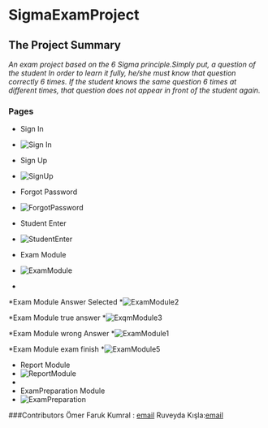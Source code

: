 # SigmaExamProject
## The Project Summary
*An exam project based on the 6 Sigma principle.Simply put, a question of the student
In order to learn it fully, he/she must know that question correctly 6 times.
If the student knows the same question 6 times at different times, that question does not appear in front of the student again.*

### Pages
* Sign In
* ![Sign In](https://user-images.githubusercontent.com/74492072/169149593-aade6e50-426e-4d65-b73a-9e07b526f9a9.jpeg)

* Sign Up
* ![SignUp](https://user-images.githubusercontent.com/74492072/169149645-f7c8bc6b-9c59-46ff-ae58-37be39ff8710.jpeg)

* Forgot Password
* ![ForgotPassword](https://user-images.githubusercontent.com/74492072/169149708-b2d73c06-6501-49af-9ecc-aedd5b5152d2.jpeg)

* Student Enter 
* ![StudentEnter](https://user-images.githubusercontent.com/74492072/169149751-5d469574-4965-4b60-a2d2-dfc618091691.jpeg)

* Exam Module
* ![ExamModule](https://user-images.githubusercontent.com/74492072/169149793-a89d2f31-aea6-43c7-ac48-f38e57d685ea.jpeg)
* 
*Exam Module Answer Selected
*![ExamModule2](https://user-images.githubusercontent.com/74492072/169149889-a8079ced-c5b0-42db-90c6-e19f9a084056.jpeg)

*Exam Module true answer
*![ExqmModule3](https://user-images.githubusercontent.com/74492072/169149966-8ebd2af5-f7bb-465e-a198-3ad7f53beec5.jpeg)

*Exam Module wrong Answer
*![ExamModule1](https://user-images.githubusercontent.com/74492072/169150040-0bf90121-1e05-49de-975e-5ec8d3636d90.jpeg)

*Exam Module exam finish
*![ExamModule5](https://user-images.githubusercontent.com/74492072/169150136-7165b58a-25e8-494f-b83f-61df706fab65.jpeg)

* Report Module
* ![ReportModule](https://user-images.githubusercontent.com/74492072/169150210-e54ba59d-b22f-4100-b681-659d9dec1b96.jpeg)
* 
* ExamPreparation Module
* ![ExamPreparation](https://user-images.githubusercontent.com/74492072/169150238-0161beae-d1ab-49cc-b98c-c96b0f0b8529.jpeg)

###Contributors
Ömer Faruk Kumral : [email](thekumral.44@gmail.com)
Ruveyda Kışla:[email](ruveydakisla34@gmail.com)


